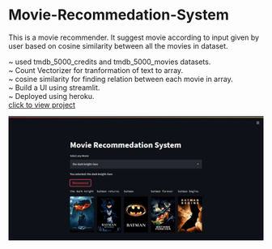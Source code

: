 # Movie-Recommedation-System
This is a movie recommender. It suggest movie according to input given by user based on cosine similarity between all the movies in dataset. 

~ used tmdb_5000_credits and tmdb_5000_movies datasets.<br>
~ Count Vectorizer for tranformation of text to array.<br>
~ cosine similarity for finding relation between each movie in array.<br>
~ Build a UI using streamlit.<br>
~ Deployed using heroku.<br>
[click to view project](https://movie-recommender-vishal-kumar.herokuapp.com/)

![Screenshot](https://github.com/vishal-936/Movie-Recommedation-System/blob/e304de907e5a742e1554592a6d1a6d1dd211b73d/Screenshot%20(79).png)
